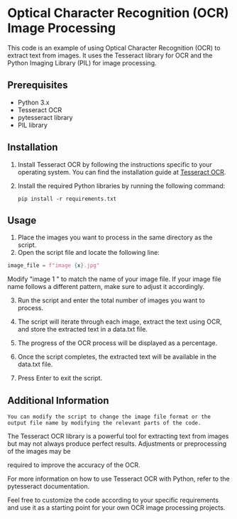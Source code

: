 # Optical Character Recognition (OCR) Image Processing

This code is an example of using Optical Character Recognition (OCR) to extract text from images. It uses the Tesseract library for OCR and the Python Imaging Library (PIL) for image processing.

## Prerequisites
- Python 3.x
- Tesseract OCR
- pytesseract library
- PIL library

## Installation
1. Install Tesseract OCR by following the instructions specific to your operating system. You can find the installation guide at [Tesseract OCR](https://github.com/tesseract-ocr/tesseract).
2. Install the required Python libraries by running the following command:

    ```pip install -r requirements.txt```


## Usage
1. Place the images you want to process in the same directory as the script.
2. Open the script file and locate the following line:

```python
image_file = f"image {x}.jpg"
```
Modify "image 1 " to match the name of your image file. If your image file name follows a different pattern, make sure to adjust it accordingly.

3. Run the script and enter the total number of images you want to process.
4. The script will iterate through each image, extract the text using OCR, and store the extracted text in a data.txt file.
5. The progress of the OCR process will be displayed as a percentage.
6. Once the script completes, the extracted text will be available in the data.txt file.

7. Press Enter to exit the script.

## Additional Information

    You can modify the script to change the image file format or the output file name by modifying the relevant parts of the code.

The Tesseract OCR library is a powerful tool for extracting text from images but may not always produce perfect results. Adjustments or preprocessing of the images may be 

required to improve the accuracy of the OCR.

For more information on how to use Tesseract OCR with Python, refer to the pytesseract documentation.

Feel free to customize the code according to your specific requirements and use it as a starting point for your own OCR image processing projects.
